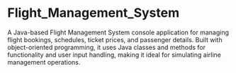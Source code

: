 # Flight_Management_System
A Java-based Flight Management System console application for managing flight bookings, schedules, ticket prices, and passenger details. Built with object-oriented programming, it uses Java classes and methods for functionality and user input handling, making it ideal for simulating airline management operations.
